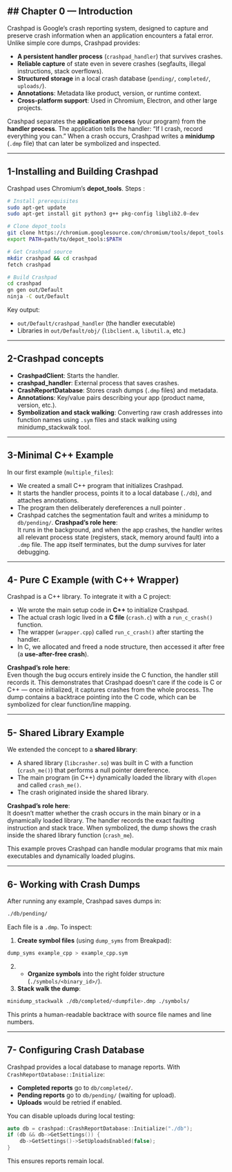 
## ## Chapter 0 — Introduction

Crashpad is Google’s crash reporting system, designed to capture and preserve crash information when an application encounters a fatal error. Unlike simple core dumps, Crashpad provides:

- **A persistent handler process** (`crashpad_handler`) that survives crashes.
- **Reliable capture** of state even in severe crashes (segfaults, illegal instructions, stack overflows).
- **Structured storage** in a local crash database (`pending/`, `completed/`, `uploads/`).
- **Annotations**: Metadata like product, version, or runtime context.
- **Cross-platform support**: Used in Chromium, Electron, and other large projects.

Crashpad separates the **application process** (your program) from the **handler process**. The application tells the handler: “If I crash, record everything you can.” When a crash occurs, Crashpad writes a **minidump** (`.dmp` file) that can later be symbolized and inspected.

---
## 1-Installing and Building Crashpad

Crashpad uses Chromium’s **depot_tools**. Steps :
```bash
# Install prerequisites
sudo apt-get update
sudo apt-get install git python3 g++ pkg-config libglib2.0-dev

# Clone depot_tools
git clone https://chromium.googlesource.com/chromium/tools/depot_tools.git
export PATH=path/to/depot_tools:$PATH

# Get Crashpad source
mkdir crashpad && cd crashpad
fetch crashpad

# Build Crashpad
cd crashpad
gn gen out/Default
ninja -C out/Default

```
Key output:
- `out/Default/crashpad_handler` (the handler executable)
- Libraries in `out/Default/obj/` (`libclient.a`, `libutil.a`, etc.)

---
## 2-Crashpad concepts 

- **CrashpadClient**: Starts the handler.
- **crashpad_handler**: External process that saves crashes.
- **CrashReportDatabase**: Stores crash dumps (`.dmp` files) and metadata.
- **Annotations**: Key/value pairs describing your app (product name, version, etc.).
- **Symbolization and stack walking**: Converting raw crash addresses into function names using `.sym` files and stack walking using minidump_stackwalk tool.
---
## 3-Minimal C++ Example

In our first example (`multiple_files`):
- We created a small C++ program that initializes Crashpad.
- It starts the handler process, points it to a local database (`./db`), and attaches annotations.
- The program then deliberately dereferences a null pointer .
- Crashpad catches the segmentation fault and writes a minidump to `db/pending/`.
**Crashpad’s role here**:  
It runs in the background, and when the app crashes, the handler writes all relevant process state (registers, stack, memory around fault) into a `.dmp` file. The app itself terminates, but the dump survives for later debugging.

---
##  4- Pure C Example (with C++ Wrapper)

Crashpad is a C++ library. To integrate it with a C project:

- We wrote the main setup code in **C++** to initialize Crashpad.
- The actual crash logic lived in a **C file** (`crash.c`) with a `run_c_crash()` function.
- The wrapper (`wrapper.cpp`) called `run_c_crash()` after starting the handler.
- In C, we allocated and freed a node structure, then accessed it after free (a **use-after-free crash**).

**Crashpad’s role here**:  
Even though the bug occurs entirely inside the C function, the handler still records it. This demonstrates that Crashpad doesn’t care if the code is C or C++ — once initialized, it captures crashes from the whole process.
The dump contains a backtrace pointing into the C code, which can be symbolized for clear function/line mapping.

---
##  5- Shared Library Example

We extended the concept to a **shared library**:

- A shared library (`libcrasher.so`) was built in C with a function (`crash_me()`) that performs a null pointer dereference.
- The main program (in C++) dynamically loaded the library with `dlopen` and called `crash_me()`.
- The crash originated inside the shared library.

**Crashpad’s role here**:  
It doesn’t matter whether the crash occurs in the main binary or in a dynamically loaded library. The handler records the exact faulting instruction and stack trace. When symbolized, the dump shows the crash inside the shared library function (`crash_me`).

This example proves Crashpad can handle modular programs that mix main executables and dynamically loaded plugins.

---
## 6- Working with Crash Dumps

After running any example, Crashpad saves dumps in:
```bash
./db/pending/
```
Each file is a `.dmp`. To inspect:
1. **Create symbol files** (using `dump_syms` from Breakpad):	
```bash
dump_syms example_cpp > example_cpp.sym
```
2. - **Organize symbols** into the right folder structure (`./symbols/<binary_id>/`).
3. **Stack walk the dump**:
```bash
minidump_stackwalk ./db/completed/<dumpfile>.dmp ./symbols/
```
This prints a human-readable backtrace with source file names and line numbers.

---
## 7- Configuring Crash Database

Crashpad provides a local database to manage reports. With `CrashReportDatabase::Initialize`:
- **Completed reports** go to `db/completed/`.
- **Pending reports** go to `db/pending/` (waiting for upload).
- **Uploads** would be retried if enabled.

You can disable uploads during local testing:
```cpp
auto db = crashpad::CrashReportDatabase::Initialize("./db");
if (db && db->GetSettings()) {
    db->GetSettings()->SetUploadsEnabled(false);
}
```
This ensures reports remain local.

